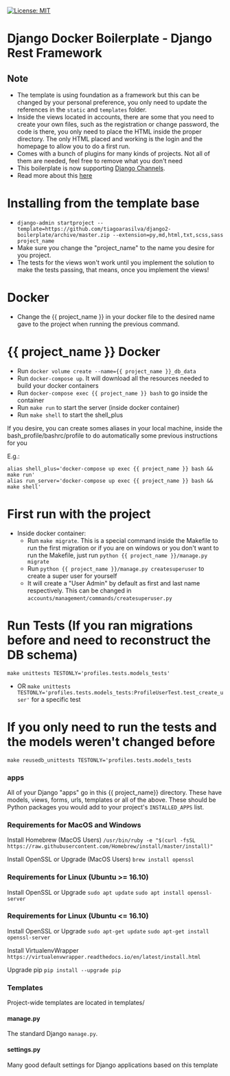 [![License: MIT](https://img.shields.io/github/license/vintasoftware/django-react-boilerplate.svg)](LICENSE.txt)

Django Docker Boilerplate - Django Rest Framework
===============================================================================

## Note

- The template is using foundation as a framework but this can be changed by your personal preference, you only need to update the references in the `static` and `templates` folder.
- Inside the views located in accounts, there are some that you need to create your own files, such as the registration or change password, the code is there, you only need to place the HTML inside the proper directory. The only HTML placed and working is the login and the homepage to allow you to do a first run.
- Comes with a bunch of plugins for many kinds of projects. Not all of them are needed, feel free to remove what you don't need
- This boilerplate is now supporting [Django Channels](https://channels.readthedocs.io/en/stable/index.html).
- Read more about this [here](https://channels.readthedocs.io/en/stable/index.html)

# Installing from the template base

- `django-admin startproject --template=https://github.com/tiagoarasilva/django2-boilerplate/archive/master.zip --extension=py,md,html,txt,scss,sass project_name`
- Make sure you change the "project_name" to the name you desire for you project.
- The tests for the views won't work until you implement the solution to make the tests passing, that means, once you implement the views!

# Docker

- Change the {{ project_name }} in your docker file to the desired name gave to the project when running the previous command.

# {{ project_name }} Docker

-  Run `docker volume create --name={{ project_name }}_db_data`
-  Run `docker-compose up`. It will download all the resources needed to build your docker containers
-  Run `docker-compose exec {{ project_name }} bash` to go inside the container
-  Run `make run` to start the server (inside docker container)
-  Run `make shell` to start the shell_plus

If you desire, you can create somes aliases in your local machine, inside the bash_profile/bashrc/profile to do automatically some previous instructions for you

E.g.:

```shell
alias shell_plus='docker-compose up exec {{ project_name }} bash && make run'
alias run_server='docker-compose up exec {{ project_name }} bash && make shell'
```

# First run with the project

- Inside docker container:
    - Run `make migrate`. This is a special command inside the Makefile to run the first migration or if you are on windows or you don't want to run the Makefile, just run `python {{ project_name }}/manage.py migrate`
    - Run `python {{ project_name }}/manage.py createsuperuser` to create a super user for yourself
    - It will create a "User Admin" by default as first and last name respectively. This can be changed in `accounts/management/commands/createsuperuser.py`


# Run Tests (If you ran migrations before and need to reconstruct the DB schema)

`make unittests TESTONLY='profiles.tests.models_tests'`
- OR
`make unittests TESTONLY='profiles.tests.models_tests:ProfileUserTest.test_create_user'` for a specific test

# If you only need to run the tests and the models weren't changed before

`make reusedb_unittests TESTONLY='profiles.tests.models_tests`

### apps

All of your Django "apps" go in this {{ project_name}} directory. These have models, views, forms, urls, 
templates or all of the above. These should be Python packages you would add to
your project's `INSTALLED_APPS` list.


### Requirements for MacOS and Windows

Install Homebrew (MacOS Users)
`/usr/bin/ruby -e "$(curl -fsSL https://raw.githubusercontent.com/Homebrew/install/master/install)"`

Install OpenSSL or Upgrade (MacOS Users)
`brew install openssl`

### Requirements for Linux (Ubuntu >= 16.10)
Install OpenSSL or Upgrade
`sudo apt update`
`sudo apt install openssl-server`

### Requirements for Linux (Ubuntu <= 16.10)
Install OpenSSL or Upgrade
`sudo apt-get update`
`sudo apt-get install openssl-server`


Install VirtualenvWrapper
`https://virtualenvwrapper.readthedocs.io/en/latest/install.html`

Upgrade pip
`pip install --upgrade pip`

### Templates

Project-wide templates are located in templates/

#### manage.py

The standard Django `manage.py`.

#### settings.py

Many good default settings for Django applications based on this template
